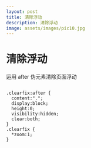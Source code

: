 ```yaml
---
layout: post
title: 清除浮动
description: 清除浮动
image: assets/images/pic10.jpg
---
```


# 清除浮动

运用 after 伪元素清除页面浮动

```

.clearfix:after {
  content:".";
  display:block;
  height:0;
  visibility:hidden;
  clear:both;
}
.clearfix {
  *zoom:1;
}

```
